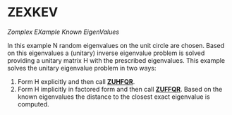# ZEXKEV #
_Zomplex EXample Known EigenValues_

In this example N random eigenvalues on the unit circle are chosen. Based on this eigenvalues a (unitary) inverse eigenvalue problem is solved providing a unitary matrix H with the prescribed eigenvalues. This example solves the unitary eigenvalue problem in two ways:
 1. Form H explicitly and then call [__ZUHFQR__]().
 2. Form H implicitly in factored form and then call [__ZUFFQR__]().
Based on the known eigenvalues the distance to the closest exact eigenvalue is computed.
